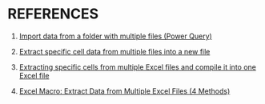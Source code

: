 # REFERENCES

1. [Import data from a folder with multiple files (Power Query)](https://support.microsoft.com/en-us/office/import-data-from-a-folder-with-multiple-files-power-query-94b8023c-2e66-4f6b-8c78-6a00041c90e4)

2. [Extract specific cell data from multiple files into a new file](https://techcommunity.microsoft.com/t5/excel/extract-specific-cell-data-from-multiple-files-into-a-new-file/m-p/3050813)

3. [Extracting specific cells from multiple Excel files and compile it into one Excel file](https://stackoverflow.com/questions/50651346/extracting-specific-cells-from-multiple-excel-files-and-compile-it-into-one-exce)

4. [Excel Macro: Extract Data from Multiple Excel Files (4 Methods)](https://www.exceldemy.com/excel-macro-extract-data-from-multiple-excel-files/)
